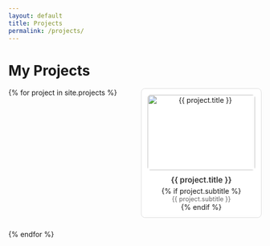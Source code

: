 ```yaml
---
layout: default
title: Projects
permalink: /projects/
---
```


<style>
  .projects-grid {
    display: grid;
    grid-template-columns: repeat(auto-fit, minmax(220px, 1fr));
    gap: 24px;
    padding: 0;
    list-style: none;
    margin: 0 auto;
    max-width: 1000px;
  }

  .project-item {
    text-align: center;
    border: 1px solid #ddd;
    border-radius: 8px;
    padding: 12px;
    transition: box-shadow 0.3s ease;
    background: white;
  }

  .project-item:hover {
    box-shadow: 0 4px 15px rgba(0,0,0,0.15);
  }

  .project-thumb {
    width: 100%;
    height: 150px;
    object-fit: cover;
    border-radius: 6px;
    margin-bottom: 10px;
  }

  .project-title {
    font-weight: 600;
    font-size: 1.1em;
    color: #333;
    margin-bottom: 4px;
  }

  .project-subtitle {
    font-size: 0.9em;
    color: #666;
    margin-top: 0;
  }

  a.project-link {
    color: inherit;
    text-decoration: none;
  }

  a.project-link:hover {
    color: #007acc;
  }
</style>


<h1>My Projects</h1>

<ul class="projects-grid">
  {% for project in site.projects %}
    <li class="project-item">
      <a class="project-link" href="{{ project.url }}">
        <img class="project-thumb" src="{{ project.cover-img[0] }}" alt="{{ project.title }}">
        <div class="project-title">{{ project.title }}</div>
        {% if project.subtitle %}
          <div class="project-subtitle">{{ project.subtitle }}</div>
        {% endif %}
      </a>
    </li>
  {% endfor %}
</ul>
